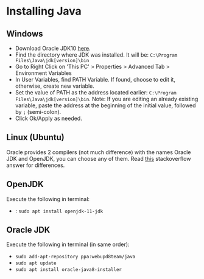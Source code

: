 # Installing Java
## Windows
* Download Oracle JDK10 [here](http://www.oracle.com/technetwork/java/javase/downloads/jdk10-downloads-4416644.html).
* Find the directory where JDK was installed. It will be:
  `C:\Program Files\Java\jdk[version]\bin`
* Go to Right Click on 'This PC' > Properties > Advanced Tab > Environment Variables 
* In User Variables, find PATH Variable. If found, choose to edit it, otherwise, create new variable.
* Set the value of PATH as the address located earlier: `C:\Program Files\Java\jdk[version]\bin`. Note: If you are editing an already existing variable, paste the address at the beginning of the initial value, followed by `;` (semi-colon).
* Click Ok/Apply as needed.

## Linux (Ubuntu)
Oracle provides 2 compilers (not much difference) with the names Oracle JDK and OpenJDK, you can choose any of them. Read [this](https://stackoverflow.com/questions/22358071/differences-between-oracle-jdk-and-openjdk) stackoverflow answer for differences.

## OpenJDK
Execute the following in terminal:
* : `sudo apt install openjdk-11-jdk` 

## Oracle JDK
Execute the following in terminal (in same order):
* `sudo add-apt-repository ppa:webupd8team/java`
* `sudo apt update`
* `sudo apt install oracle-java8-installer`


